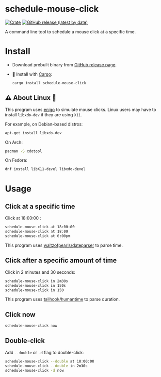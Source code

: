 # schedule-mouse-click

[![Crate](https://img.shields.io/crates/v/schedule-mouse-click.svg?color=orange)](https://crates.io/crates/schedule-mouse-click)
[![GitHub release (latest by date)](https://img.shields.io/github/v/release/JasonWei512/schedule-mouse-click)](https://github.com/JasonWei512/schedule-mouse-click/releases)

A command line tool to schedule a mouse click at a specific time.


# Install

- Download prebuilt binary from [GitHub release page](https://github.com/JasonWei512/schedule-mouse-click/releases).
  
- 🦀 Install with [Cargo](https://rustup.rs/):
  
  ```
  cargo install schedule-mouse-click
  ```

## ⚠ About Linux 🐧

This program uses [enigo](https://github.com/enigo-rs/enigo) to simulate mouse clicks. Linux users may have to install `libxdo-dev` if they are using `X11`.

For example, on Debian-based distros:

```Bash
apt-get install libxdo-dev
```

On Arch:

```Bash
pacman -S xdotool
```

On Fedora:

```Bash
dnf install libX11-devel libxdo-devel
```


# Usage

## Click at a specific time

Click at 18:00:00 :

```Bash
schedule-mouse-click at 18:00:00
schedule-mouse-click at 18:00
schedule-mouse-click at 6:00pm
```

This program uses [waltzofpearls/dateparser](https://github.com/waltzofpearls/dateparser) to parse time.

## Click after a specific amount of time

Click in 2 minutes and 30 seconds:

```Bash
schedule-mouse-click in 2m30s
schedule-mouse-click in 150s
schedule-mouse-click in 150
```

This program uses [tailhook/humantime](https://github.com/tailhook/humantime) to parse duration.

## Click now

```Bash
schedule-mouse-click now
```

## Double-click

Add `--double` or `-d` flag to double-click:

```Bash
schedule-mouse-click --double at 18:00:00
schedule-mouse-click --double in 2m30s
schedule-mouse-click -d now
```